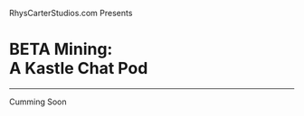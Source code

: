 <!DOCTYPE html>
<html>
<style>
body, html {
  height: 100%;
  margin: 0;
}

.bgimg {
  background-image: url('https://img.freepik.com/free-photo/side-view-radio-microphone-with-copy-space_23-2148808737.jpg?w=1060&t=st=1714145322~exp=1714145922~hmac=677dcae379019b5c635f76fb959c319e3307ee7ad13a294b921b07fdd8bf4c59');
  height: 100%;
  background-position: center;
  background-size: cover;
  position: relative;
  color: white;
  font-family: "Helvetica", Helvetica, monospace;
  font-size: 45px;
}

.topleft {
  position: absolute;
  top: 0;
  left: 300px;
}

.bottomleft {
  position: absolute;
  bottom: 0;
  left: 16px;
}

.middle {
  position: absolute;
  top: 50%;
  left: 60%;
  transform: translate(-50%, -50%);
  text-align: center;
}

hr {
  margin: auto;
  width: 40%;
}
</style>
<body>

<div class="bgimg">
  <div class="topleft">
    <p>RhysCarterStudios.com Presents</p>
  </div>
  <div class="middle">
  	<p></p>
    <h1>BETA Mining: </br>A&nbsp;Kastle&nbsp;Chat&nbsp;Pod</h1>
    <hr>
    <p>Cumming Soon</p>
  </div>
  <div class="bottomleft">
    <p></p>
  </div>
</div>

</body>
</html>
